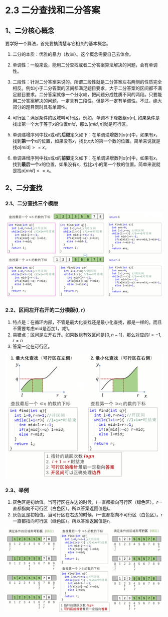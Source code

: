 # 2.3 二分查找和二分答案



## 1、二分核心概念

要学好一个算法，首先要搞清楚与它相关的基本概念。

1.  二分的本质：优雅的暴力（枚举）。这个概念需要自己去体会。

2.  单调性：一般来说，能用二分查找或者二分答案算法解决的问题，会有单调性。

3.  二段性：针对二分答案来说的。所谓二段性就是二分答案左右两侧的性质完全相反。例如小于二分答案的区间都满足题目要求，大于二分答案的区间都不满足题目要求。二分答案就像一个分水岭，把问题分成性质不同的两段。只要能用二分答案解决的问题，一定具有二段性。但是不一定有单调性。不过，绝大部分的题目同时具有单调性。

4.  可行区：满足条件的区域叫可行区。例如，单调不下降数组$a[n]$, 如果条件是找出第一个大于等于$x$的位置$mid$，那么$[mid,n]$​就是可行区。

5.  单调递增序列中找$x$或$x$的**后继**定义如下：在单调递增数列$a[n]$中，如果有$x$，找到**第一个**$x$的位置，如果没有$x$，找比$x$大的第一个数的位置。简单来说就是找$a[mid] >=x$。

6.  单调递增序列中找$x$或$x$的**前驱**定义如下：在单调递增数列$a[n]$中，如果有$x$，找到**最后一个**$x$的位置，如果没有$x$，找比$x$小的第一个数的位置。简单来说就是找$a[mid] <=x$​。







## 2、二分查找

### 2.1、二分查找三个模版

![image-20240417192723612](assets/image-three-binary-search-template.png)





### 2.2、区间左开右开的二分模版(l, r)

1.  特点是：在循环内部，不管是最大化查找还是最小化查找，都是一样的，而且不需要考虑mid是否加1，减1。
2.  易错点：区间是左开右开。如果数组有效区间是$[0, n - 1]$，那么对应的$l=-1,r=n$​
3.  答案一定在可行区。

![image-20240417193551629](assets/image-min-max-binary-search-template-details.png)



### 2.3、举例

1.  灰色区是初始值。当可行区在左边的时候，$l$一直都指向可行区（绿色区）。$r$一直都指向不可行区（白色区）。所以答案返回值是$l$。
2.  灰色区是初始值。当可行区在右边的时候，$l$一直都指向不可行区（白色区）。$r$一直都指向可行区（绿色区）。所以答案返回值是$r$。

![image-20240417203008096](assets/image-binary-search-example.png)





​    









